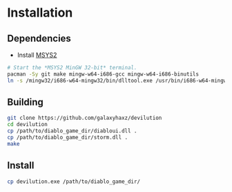 # Installation

## Dependencies

* Install [MSYS2](https://www.msys2.org/)

```bash
# Start the *MSYS2 MinGW 32-bit* terminal.
pacman -Sy git make mingw-w64-i686-gcc mingw-w64-i686-binutils
ln -s /mingw32/i686-w64-mingw32/bin/dlltool.exe /usr/bin/i686-w64-mingw32-dlltool.exe
```

## Building

```bash
git clone https://github.com/galaxyhaxz/devilution
cd devilution
cp /path/to/diablo_game_dir/diabloui.dll .
cp /path/to/diablo_game_dir/storm.dll .
make
```

## Install

```bash
cp devilution.exe /path/to/diablo_game_dir/
```
